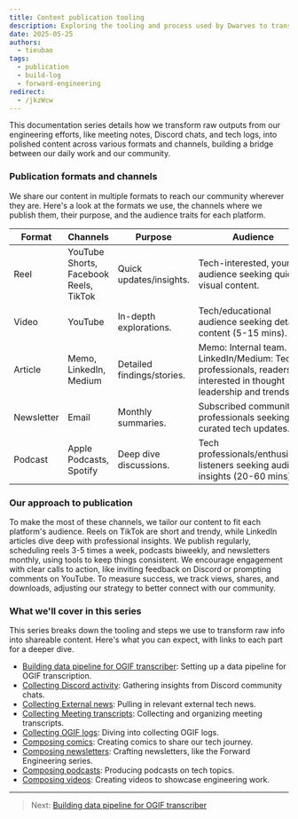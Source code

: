 ```yaml
---
title: Content publication tooling
description: Exploring the tooling and process used by Dwarves to transform engineering outputs into published content (videos, blogs, podcasts, etc.) for our community.
date: 2025-05-25
authors:
  - tieubao
tags:
  - publication
  - build-log
  - forward-engineering
redirect:
  - /jkzWcw
---
```


This documentation series details how we transform raw outputs from our engineering efforts, like meeting notes, Discord chats, and tech logs, into polished content across various formats and channels, building a bridge between our daily work and our community.

### Publication formats and channels

We share our content in multiple formats to reach our community wherever they are. Here's a look at the formats we use, the channels where we publish them, their purpose, and the audience traits for each platform.

| **Format**   | **Channels** | **Purpose** | **Audience** |
|--------------|---------------|-------------|------------------------------|
| Reel         | YouTube Shorts, Facebook Reels, TikTok | Quick updates/insights. | Tech-interested, younger audience seeking quick, visual content. |
| Video        | YouTube                          | In-depth explorations. | Tech/educational audience seeking detailed content (5-15 mins). |
| Article      | Memo, LinkedIn, Medium           | Detailed findings/stories. | Memo: Internal team. LinkedIn/Medium: Tech professionals, readers interested in thought leadership and trends. |
| Newsletter   | Email                            | Monthly summaries. | Subscribed community, professionals seeking curated tech updates. |
| Podcast      | Apple Podcasts, Spotify          | Deep dive discussions. | Tech professionals/enthusiasts, listeners seeking audio insights (20-60 mins). |

### Our approach to publication

To make the most of these channels, we tailor our content to fit each platform's audience. Reels on TikTok are short and trendy, while LinkedIn articles dive deep with professional insights. We publish regularly, scheduling reels 3-5 times a week, podcasts biweekly, and newsletters monthly, using tools to keep things consistent. We encourage engagement with clear calls to action, like inviting feedback on Discord or prompting comments on YouTube. To measure success, we track views, shares, and downloads, adjusting our strategy to better connect with our community.

### What we'll cover in this series

This series breaks down the tooling and steps we use to transform raw info into shareable content. Here's what you can expect, with links to each part for a deeper dive.

- [Building data pipeline for OGIF transcriber](building-data-pipeline-ogif-transcriber.md): Setting up a data pipeline for OGIF transcription.
- [Collecting Discord activity](collect-discord-activity.md): Gathering insights from Discord community chats.
- [Collecting External news](collect-external-news.md): Pulling in relevant external tech news.
- [Collecting Meeting transcripts](collect-meeting-transcript.md): Collecting and organizing meeting transcripts.
- [Collecting OGIF logs](collect-ogif-log.md): Diving into collecting OGIF logs.
- [Composing comics](compose-comics.md): Creating comics to share our tech journey.
- [Composing newsletters](compose-newsletter.md): Crafting newsletters, like the Forward Engineering series.
- [Composing podcasts](compose-podcast.md): Producing podcasts on tech topics.
- [Composing videos](compose-video.md): Creating videos to showcase engineering work.

---

> Next: [Building data pipeline for OGIF transcriber](building-data-pipeline-ogIF-transcriber.md)
